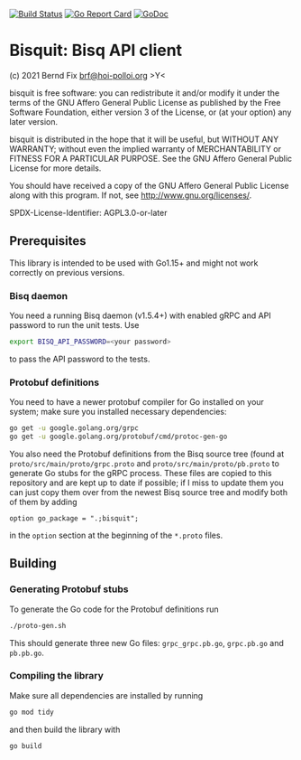 
[![Build Status](https://travis-ci.org/bfix/bisquit.svg?branch=master)](https://travis-ci.org/bfix/bisquit)
[![Go Report Card](https://goreportcard.com/badge/github.com/bfix/bisquit)](https://goreportcard.com/report/github.com/bfix/bisquit)
[![GoDoc](https://godoc.org/github.com/bfix/bisquit?status.svg)](https://godoc.org/github.com/bfix/bisquit)

Bisquit: Bisq API client
========================

(c) 2021 Bernd Fix <brf@hoi-polloi.org>   >Y<

bisquit is free software: you can redistribute it and/or modify it
under the terms of the GNU Affero General Public License as published
by the Free Software Foundation, either version 3 of the License,
or (at your option) any later version.

bisquit is distributed in the hope that it will be useful, but
WITHOUT ANY WARRANTY; without even the implied warranty of
MERCHANTABILITY or FITNESS FOR A PARTICULAR PURPOSE.  See the GNU
Affero General Public License for more details.

You should have received a copy of the GNU Affero General Public License
along with this program.  If not, see <http://www.gnu.org/licenses/>.

SPDX-License-Identifier: AGPL3.0-or-later

## Prerequisites

This library is intended to be used with Go1.15+ and might not work
correctly on previous versions.

### Bisq daemon

You need a running Bisq daemon (v1.5.4+) with enabled gRPC and API password
to run the unit tests. Use

```bash
export BISQ_API_PASSWORD=<your password>
```

to pass the API password to the tests.

### Protobuf definitions

You need to have a newer protobuf compiler for Go installed on your
system; make sure you installed necessary dependencies:

```bash
go get -u google.golang.org/grpc
go get -u google.golang.org/protobuf/cmd/protoc-gen-go
```

You also need the Protobuf definitions from the Bisq source tree (found at
`proto/src/main/proto/grpc.proto` and `proto/src/main/proto/pb.proto` to
generate Go stubs for the gRPC process. These files are copied to this
repository and are kept up to date if possible; if I miss to update them
you can just copy them over from the newest Bisq source tree and modify
both of them by adding

```
option go_package = ".;bisquit";
```

in the `option` section at the beginning of the `*.proto` files.

## Building

### Generating Protobuf stubs

To generate the Go code for the Protobuf definitions run

```bash
./proto-gen.sh
```

This should generate three new Go files: `grpc_grpc.pb.go`,
`grpc.pb.go` and `pb.pb.go`.

### Compiling the library

Make sure all dependencies are installed by running

```bash
go mod tidy
```

and then build the library with

```bash
go build
```
